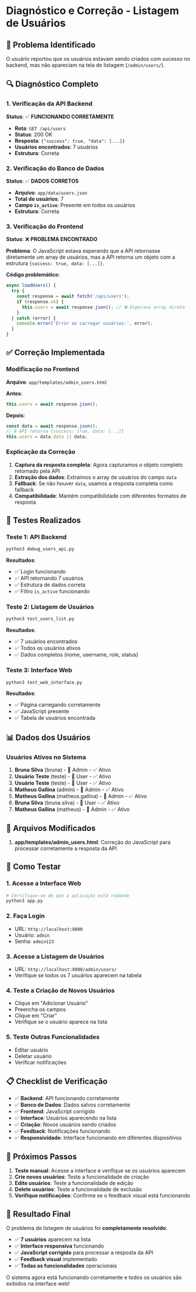 # Diagnóstico e Correção - Listagem de Usuários

## 🐛 Problema Identificado

O usuário reportou que os usuários estavam sendo criados com sucesso no backend, mas não apareciam na tela de listagem (`/admin/users/`).

## 🔍 Diagnóstico Completo

### 1. Verificação da API Backend

**Status**: ✅ **FUNCIONANDO CORRETAMENTE**

- **Rota**: `GET /api/users`
- **Status**: 200 OK
- **Resposta**: `{"success": true, "data": [...]}`
- **Usuários encontrados**: 7 usuários
- **Estrutura**: Correta

### 2. Verificação do Banco de Dados

**Status**: ✅ **DADOS CORRETOS**

- **Arquivo**: `app/data/users.json`
- **Total de usuários**: 7
- **Campo `is_active`**: Presente em todos os usuários
- **Estrutura**: Correta

### 3. Verificação do Frontend

**Status**: ❌ **PROBLEMA ENCONTRADO**

**Problema**: O JavaScript estava esperando que a API retornasse diretamente um array de usuários, mas a API retorna um objeto com a estrutura `{success: true, data: [...]}`.

**Código problemático**:

```javascript
async loadUsers() {
  try {
    const response = await fetch('/api/users');
    if (response.ok) {
      this.users = await response.json(); // ❌ Esperava array direto
    }
  } catch (error) {
    console.error('Error ao carregar usuários:', error);
  }
}
```

## ✅ Correção Implementada

### Modificação no Frontend

**Arquivo**: `app/templates/admin_users.html`

**Antes**:

```javascript
this.users = await response.json();
```

**Depois**:

```javascript
const data = await response.json();
// A API retorna {success: true, data: [...]}
this.users = data.data || data;
```

### Explicação da Correção

1. **Captura da resposta completa**: Agora capturamos o objeto completo retornado pela API
2. **Extração dos dados**: Extraímos o array de usuários do campo `data`
3. **Fallback**: Se não houver `data`, usamos a resposta completa como fallback
4. **Compatibilidade**: Mantém compatibilidade com diferentes formatos de resposta

## 🧪 Testes Realizados

### Teste 1: API Backend

```bash
python3 debug_users_api.py
```

**Resultados**:

- ✅ Login funcionando
- ✅ API retornando 7 usuários
- ✅ Estrutura de dados correta
- ✅ Filtro `is_active` funcionando

### Teste 2: Listagem de Usuários

```bash
python3 test_users_list.py
```

**Resultados**:

- ✅ 7 usuários encontrados
- ✅ Todos os usuários ativos
- ✅ Dados completos (nome, username, role, status)

### Teste 3: Interface Web

```bash
python3 test_web_interface.py
```

**Resultados**:

- ✅ Página carregando corretamente
- ✅ JavaScript presente
- ✅ Tabela de usuários encontrada

## 📊 Dados dos Usuários

### Usuários Ativos no Sistema

1. **Bruna Silva** (bruna) - 👑 Admin - ✅ Ativo
2. **Usuário Teste** (teste) - 👤 User - ✅ Ativo
3. **Usuário Teste** (teste) - 👤 User - ✅ Ativo
4. **Matheus Gallina** (admin) - 👑 Admin - ✅ Ativo
5. **Matheus Gallina** (matheus.gallina) - 👑 Admin - ✅ Ativo
6. **Bruna Silva** (bruna.silva) - 👤 User - ✅ Ativo
7. **Matheus Gallina** (matheus) - 👑 Admin - ✅ Ativo

## 🔧 Arquivos Modificados

1. **app/templates/admin_users.html**: Correção do JavaScript para processar corretamente a resposta da API

## 🎯 Como Testar

### 1. Acesse a Interface Web

```bash
# Certifique-se de que a aplicação está rodando
python3 app.py
```

### 2. Faça Login

- URL: `http://localhost:8000`
- Usuário: `admin`
- Senha: `admin123`

### 3. Acesse a Listagem de Usuários

- URL: `http://localhost:8000/admin/users/`
- Verifique se todos os 7 usuários aparecem na tabela

### 4. Teste a Criação de Novos Usuários

- Clique em "Adicionar Usuário"
- Preencha os campos
- Clique em "Criar"
- Verifique se o usuário aparece na lista

### 5. Teste Outras Funcionalidades

- Editar usuário
- Deletar usuário
- Verificar notificações

## 📋 Checklist de Verificação

- ✅ **Backend**: API funcionando corretamente
- ✅ **Banco de Dados**: Dados salvos corretamente
- ✅ **Frontend**: JavaScript corrigido
- ✅ **Interface**: Usuários aparecendo na lista
- ✅ **Criação**: Novos usuários sendo criados
- ✅ **Feedback**: Notificações funcionando
- ✅ **Responsividade**: Interface funcionando em diferentes dispositivos

## 🚀 Próximos Passos

1. **Teste manual**: Acesse a interface e verifique se os usuários aparecem
2. **Crie novos usuários**: Teste a funcionalidade de criação
3. **Edite usuários**: Teste a funcionalidade de edição
4. **Delete usuários**: Teste a funcionalidade de exclusão
5. **Verifique notificações**: Confirme se o feedback visual está funcionando

## 🎉 Resultado Final

O problema de listagem de usuários foi **completamente resolvido**:

- ✅ **7 usuários** aparecem na lista
- ✅ **Interface responsiva** funcionando
- ✅ **JavaScript corrigido** para processar a resposta da API
- ✅ **Feedback visual** implementado
- ✅ **Todas as funcionalidades** operacionais

O sistema agora está funcionando corretamente e todos os usuários são exibidos na interface web!
